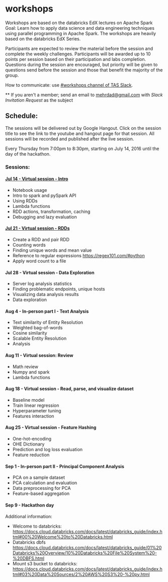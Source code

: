 # workshops

Workshops are based on the databricks EdX lectures on Apache Spark
Goal: Learn how to apply data science and data engineering techniques using parallel programming in Apache Spark. The workshops are heavily based on the databricks EdX Series.

Participants are expected to review the material before the session and complete the weekly challenges. Participants will be awarded up to 10 points per session based on their participation and labs completion. Questions during the session are encouraged, but priority will be given to questions send before the session and those that benefit the majority of the group.

How to communicate: use [#workshops channel of TAS Slack](https://torontoapachespark.slack.com/messages/workshops/).

** If you aren't a member; send an email to mehrdad@gmail.com with _Slack Invitation Request_ as the subject

## Schedule:

The sessions will be delivered out by Google Hangout. Click on the session title to see the link to the youtube and hangout page for that session. All sessions will be recorded and published after the live session.

Every Thursday from 7:00pm to 8:30pm, starting on July 14, 2016 until the day of the hackathon.

### Sessions:

#### [Jul 14 - Virtual session - Intro](sessions/exercise_1.md)
- Notebook usage
- Intro to spark and pySpark API
- Using RDDs
- Lambda functions
- RDD actions, transformation, caching
- Debugging and lazy evaluation

#### [Jul 21 - Virtual session - RDDs](sessions/exercise_2.md)
- Create a RDD and pair RDD
- Counting words
- Finding unique words and mean value
- Reference to regular expressions https://regex101.com/#python
- Apply word count to a file

#### Jul 28 - Virtual session  - Data Exploration
- Server log analysis statistics
- Finding problematic endpoints, unique hosts
- Visualizing data analysis results
- Data exploration

#### Aug  4 - In-person part I - Text Analysis
- Text similarity of Entity Resolution
- Weighted bag-of-words
- Cosine similarity
- Scalable Entity Resolution
- Analysis

#### Aug 11 - Virtual session: Review
- Math review
- Numpy and spark
- Lambda functions

#### Aug 18 - Virtual session  - Read, parse, and visualize dataset
- Baseline model
- Train linear regression
- Hyperparameter tuning
- Features interaction

#### Aug 25 - Virtual session - Feature Hashing
- One-hot-encoding
- OHE Dictionary
- Prediction and log loss evaluation
- Feature reduction

#### Sep  1 - In-person part II - Principal Component Analysis 
- PCA on a sample dataset
- PCA calculation and evaluation
- Data preprocessing for PCA
- Feature-based aggregation

#### Sep  9 - Hackathon day

Additional information:
- Welcome to databricks:
https://docs.cloud.databricks.com/docs/latest/databricks_guide/index.html#00%20Welcome%20to%20Databricks.html
- Databricks dbfs
https://docs.cloud.databricks.com/docs/latest/databricks_guide/01%20Databricks%20Overview/10%20Databricks%20File%20System%20-%20DBFS.html
- Mount s3 bucket to databricks:
https://docs.cloud.databricks.com/docs/latest/databricks_guide/index.html#03%20Data%20Sources/2%20AWS%20S3%20-%20py.html
